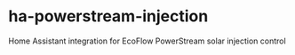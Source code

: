 # ha-powerstream-injection
Home Assistant integration for EcoFlow PowerStream solar injection control
